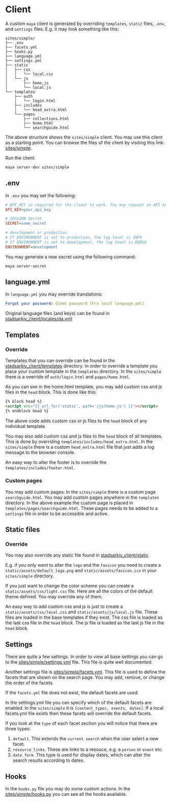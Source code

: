 # Client

A custom `maya` client is generated by overriding `templates`, `static` files, `.env`, and `settings` files. E.g. it may look something like this:

    sites/simple/
    ├── .env
    ├── facets.yml
    ├── hooks.py
    ├── language.yml
    ├── settings.yml
    ├── static
    │   ├── css
    │   │   └── local.css
    │   └── js
    │       ├── home.js
    │       └── local.js
    └── templates
        ├── auth
        │   └── login.html
        ├── includes
        │   └── head_extra.html
        └── pages
            ├── collections.html
            ├── home.html
            └── searchguide.html

The above structure shows the `sites/simple` client. You may use this client as a starting point. You can browse the files of the client by visiting this link: [sites/simple](https://github.com/aarhusstadsarkiv/stadsarkiv-client/tree/main/sites/simple).

Run the client:

```bash
maya server-dev sites/simple
```

## .env

In `.env` you may set the following:

```ini
# API_KEY is required for the client to work. You may request an API key from Aarhus Stadsarkiv.
API_KEY=your_api_key

# SESSION Secret
SECRET=some_secret

# development or production
# If ENVIRONMENT is set to production, the log level is INFO
# If ENVIRONMENT is set to development, the log level is DEBUG
ENVIRONMENT=development
```

You may generate a new secret using the following command:

```bash
maya server-secret
```

## language.yml

In `language.yml` you may override translations:

```yml
Forgot your password: Glemt password (Fra local language.yml)
```

Original language files (and keys) can be found in [stadsarkiv_client/locales/da.yml](https://github.com/aarhusstadsarkiv/stadsarkiv-client/blob/main/maya/locales/da.yml)

## Templates

### Override

Templates that you can override can be found in the [stadsarkiv_client/templates](https://github.com/aarhusstadsarkiv/stadsarkiv-client/blob/main/maya/templates) directory. In order to override a template you place your custom template in the `templates` directory. In the `sites/simple` there is a override of `auth/login.html` and `pages/home.html`.

As you can see in the home.html template, you may add custom css and js files in the `head` block. This is done like this:

```html
{% block head %}
<script src="{{ url_for('static', path='/js/home.js') }}"></script>
{% endblock head %}
```

The above code adds custom css or js files to the `head` block of any individual template.

You may also add custom css and js files to the `head` block of all templates. This is done by overriding `templates/includes/head_extra.html`. In the `sites/simple` there is a custom `head_extra.html` file that just adds a log message to the browser console.

An easy way to alter the footer is to override the `templates/includes/footer.html`.

### Custom pages

You may add custom pages. In the `sites/simple` there is a custom page `searchguide.html`. You may add custom pages anywhere in the `templates` directory. In the above example the custom page is placed in `templates/pages/searchguide.html`. These pages needs to be added to a `settings` file in order to be accessible and active. 

## Static files

### Override

You may also override any static file found in [stadsarkiv_client/static](https://github.com/aarhusstadsarkiv/stadsarkiv-client/blob/main/maya/static)

E.g. if you only want to alter the `logo` and the `favicon` you need to create a `static/assets/default_logo.png` and `static/assets/favicon.ico` in your `sites/simple` directory.

If you just want to change the color scheme you can create a `static/assets/css/light.css` file. Here are all the colors of the default theme defined. You may override any of them.

An easy way to add custom css and js is just to create a `static/assets/css/local.css` and `static/assets/js/local.js` file. These files are loaded in the base templates if they exist. The css file is loaded as the last css file in the `head` block. The js file is loaded as the last js file in the `head` block.

## Settings

There are quite a few settings. In order to view all base settings you can go to the [sites/simple/settings.yml](https://github.com/aarhusstadsarkiv/stadsarkiv-client/blob/main/sites/simple/settings.yml) file. This file is quite well documented.

Another settings file is [sites/simple/facets.yml](https://github.com/aarhusstadsarkiv/stadsarkiv-client/blob/main/sites/simple/facets.yml). This file is used to define the facets that are shown on the search page. You may add, remove, or change the order of the facets. 

If the `facets.yml` file does not exist, the default facets are used. 

In the settings.yml file you can specify which of the default facets are enabled. In the `sites/simple` it is `[content_types, events, dates]`. If a local facets.yml file exists then these facets will override the default facets.

If you look at the `type` of each facet section you will notice that there are three types: 

1. `default`. This extends the `current search` when the user select a new facet. 
2. `resource_links`. These are links to a resouce, e.g. a `person` or `event` etc. 
3. `date_form`. This type is used for display dates, which can alter the search results according to dates.

## Hooks

In the `hooks.py` file you may do some custom actions. In the [sites/simple/hooks.py](https://github.com/aarhusstadsarkiv/stadsarkiv-client/blob/main/sites/simple/hooks.py) you can see all the hooks available. 

